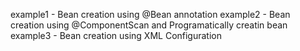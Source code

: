 example1 - Bean creation using @Bean annotation
example2 - Bean creation using @ComponentScan and Programatically creatin bean
example3 - Bean creation using XML Configuration
